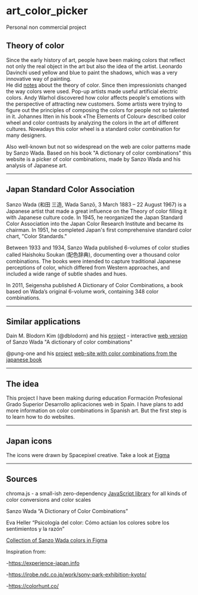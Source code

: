 # art_color_picker
Personal non commercial project 

## Theory of color


Since the early history of art, people have been making colors that reflect not only the real object in the art but also the idea of the artist.
Leonardo Davinchi used yellow and blue to paint the shadows, which was a very innovative way of painting.  
He did [notes](https://www.discoveringdavinci.com/theory-of-color) about the theory of color.
Since then impressionists changed the way colors were used. Pop-up artists made useful artificial electric colors. Andy Warhol discovered how color affects people's emotions with the perspective of attracting new customers. 
Some artists were trying to figure out the principles of composing the colors for people not so talented in it.
Johannes Itten in his book «The Elements of Colour» described color wheel and color contrasts by analyzing the colors in the art of different cultures.
Nowadays this color wheel is a standard color combination for many designers.

Also well-known but not so widespread on the web are color patterns made by Sanzo Wada.
Based on his book "A dictionary of color combinations" this website is a picker of color combinations, made by Sanzo Wada and his analysis of Japanese art.

----

## Japan Standard Color Association


Sanzo Wada  (和田 三造, Wada Sanzō, 3 March 1883 – 22 August 1967) is a Japanese artist that made a great influence on the Theory of color filling it with Japanese culture code.
In 1945, he reorganized the Japan Standard Color Association into the Japan Color Research Institute and became its chairman.
In 1951, he completed Japan's first comprehensive standard color chart, "Color Standards."

Between 1933 and 1934, Sanzo Wada published 6-volumes of color studies called Haishoku Soukan (配色辞典), documenting over a thousand color combinations.
The books were intended to capture traditional Japanese perceptions of color, which differed from Western approaches, and included a wide range of subtle shades and hues.

In 2011, Seigensha published A Dictionary of Color Combinations, a book based on Wada’s original 6-volume work, containing 348 color combinations.

-----

## Similar applications


Dain M. Blodorn Kim (@dblodorn) and his [project](https://github.com/dblodorn/sanzo-wada/tree/master/apps/sanzo-wada-alpha) - interactive [web version](https://sanzo-wada.dmbk.io/)
of Sanzo Wada "A dictionary of color combinations"

@pung-one and his [project](https://github.com/mattdesl/dictionary-of-colour-combinations.git)  [web-site with color combinations from the japanese book](https://www.wada-sanzo-colors.com/about)


----

## The idea


This project I have been making during education Formación Profesional Grado Superior Desarrollo aplicaciones web in Spain.
I have plans to add more information on color combinations in Spanish art. But the first step is to learn how to do websites.

----

## Japan icons


The icons were drawn by Spacepixel creative. Take a look at [Figma](https://www.figma.com/community/file/1380163773397482263)

----

## Sources


chroma.js - a small-ish zero-dependency [JavaScript library](https://gka.github.io/chroma.js/) for all kinds of color conversions and color scales

Sanzo Wada “A Dictionary of Color Combinations”

Eva Heller “Psicología del color: Cómo actúan los colores sobre los sentimientos y la razón” 

[Collection of Sanzo Wada colors in Figma](https://hexpot.com/blog/sanzo-wada-color-combinations)

Inspiration from: 

-https://experience-japan.info

-https://irobe.ndc.co.jp/work/sony-park-exhibition-kyoto/

-https://colorhunt.co/



